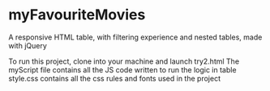# myFavouriteMovies
A responsive HTML table, with filtering experience and nested tables, made with jQuery

To run this project, clone into your machine and launch try2.html
The myScript file contains all the JS code written to run the logic in table
style.css contains all the css rules and fonts used in the project

